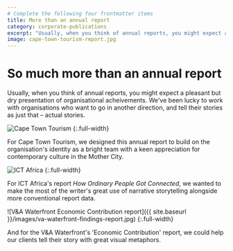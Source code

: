 ```yaml
---
# Complete the following four frontmatter items
title: More than an annual report
category: corporate-publications
excerpt: "Usually, when you think of annual reports, you might expect a pleasant but dry presentation of organisational acheivements. We've been lucky to work with organisations who want to go in another direction."
image: cape-town-tourism-report.jpg
---
```


# So much more than an annual&nbsp;report

Usually, when you think of annual reports, you might expect a pleasant but dry presentation of organisational acheivements. We've been lucky to work with organisations who want to go in another direction, and tell their stories as just that – actual stories.

![Cape Town Tourism]({{site.baseurl}}/images/cape-town-tourism-report.jpg)
{:.full-width}

For Cape Town Tourism, we designed this annual report to build on the organisation's identity as a bright team with a keen appreciation for contemporary culture in the Mother City.

![ICT Africa]({{site.baseurl}}/images/ict-africa-annual-report.jpg)
{:.full-width}

For ICT Africa's report *How Ordinary People Got Connected*, we wanted to make the most of the writer's great use of narrative storytelling alongside more conventional report data. 

![V&A Waterfront Economic Contribution report]({{ site.baseurl }}/images/va-waterfront-findings-report.jpg)
{:.full-width}

And for the V&A Waterfront's 'Economic Contribution' report, we could help our clients tell their story with great visual metaphors.
